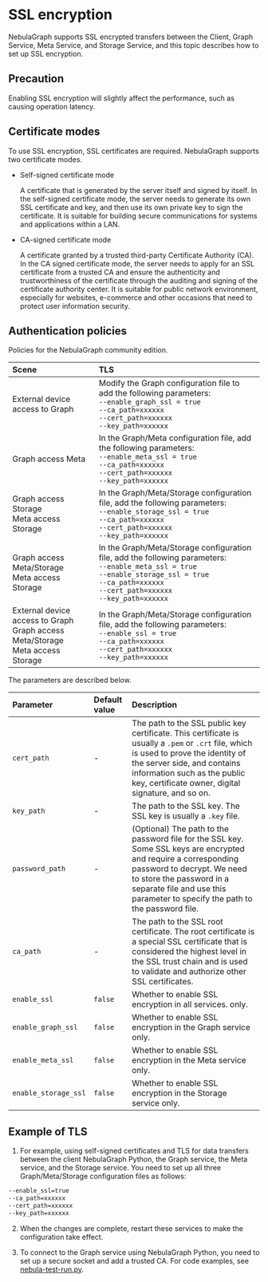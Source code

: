 # SSL encryption

NebulaGraph supports SSL encrypted transfers between the Client, Graph Service, Meta Service, and Storage Service, and this topic describes how to set up SSL encryption.

## Precaution

Enabling SSL encryption will slightly affect the performance, such as causing operation latency.

## Certificate modes

To use SSL encryption, SSL certificates are required. NebulaGraph supports two certificate modes.

- Self-signed certificate mode

  A certificate that is generated by the server itself and signed by itself. In the self-signed certificate mode, the server needs to generate its own SSL certificate and key, and then use its own private key to sign the certificate. It is suitable for building secure communications for systems and applications within a LAN.

- CA-signed certificate mode

  A certificate granted by a trusted third-party Certificate Authority (CA). In the CA signed certificate mode, the server needs to apply for an SSL certificate from a trusted CA and ensure the authenticity and trustworthiness of the certificate through the auditing and signing of the certificate authority center. It is suitable for public network environment, especially for websites, e-commerce and other occasions that need to protect user information security.

## Authentication policies

Policies for the NebulaGraph community edition.

|Scene | TLS |
|:---|:---|
|External device access to Graph| Modify the Graph configuration file to add the following parameters:</br>`--enable_graph_ssl = true`</br> `--ca_path=xxxxxx`</br>`--cert_path=xxxxxx`</br>`--key_path=xxxxxx`|
|Graph access Meta |In the Graph/Meta configuration file, add the following parameters:</br>`--enable_meta_ssl = true`</br>`--ca_path=xxxxxx`</br>`--cert_path=xxxxxx`</br>`--key_path=xxxxxx` |
|Graph access Storage</br>Meta access Storage |In the Graph/Meta/Storage configuration file, add the following parameters:</br>`--enable_storage_ssl = true`</br>`--ca_path=xxxxxx`</br>`--cert_path=xxxxxx`</br>`--key_path=xxxxxx` |
|Graph access Meta/Storage</br>Meta access Storage |In the Graph/Meta/Storage configuration file, add the following parameters:</br>`--enable_meta_ssl = true`</br>`--enable_storage_ssl = true`</br>`--ca_path=xxxxxx`</br>`--cert_path=xxxxxx`</br>`--key_path=xxxxxx` |
|External device access to Graph</br>Graph access Meta/Storage</br>Meta access Storage |In the Graph/Meta/Storage configuration file, add the following parameters:</br>`--enable_ssl = true`</br>`--ca_path=xxxxxx`</br>`--cert_path=xxxxxx`</br>`--key_path=xxxxxx` |

The parameters are described below.

| Parameter | Default value | Description |
| :---------------- | :------- | :------------------------------|
| `cert_path`        | -       | The path to the SSL public key certificate. This certificate is usually a `.pem` or `.crt` file, which is used to prove the identity of the server side, and contains information such as the public key, certificate owner, digital signature, and so on.  |
| `key_path`         | -       | The path to the SSL key. The SSL key is usually a `.key` file.    |
| `password_path`    | -       | (Optional) The path to the password file for the SSL key. Some SSL keys are encrypted and require a corresponding password to decrypt. We need to store the password in a separate file and use this parameter to specify the path to the password file.   |
| `ca_path`          | -       | The path to the SSL root certificate. The root certificate is a special SSL certificate that is considered the highest level in the SSL trust chain and is used to validate and authorize other SSL certificates.  |
| `enable_ssl`       | `false`   | Whether to enable SSL encryption in all services. only.                |
| `enable_graph_ssl` | `false`   | Whether to enable SSL encryption in the Graph service only.  |
| `enable_meta_ssl`  | `false`   | Whether to enable SSL encryption in the Meta service only.   |
| `enable_storage_ssl`  | `false`   | Whether to enable SSL encryption in the Storage service only.   |

## Example of TLS

1. For example, using self-signed certificates and TLS for data transfers between the client NebulaGraph Python, the Graph service, the Meta service, and the Storage service. You need to set up all three Graph/Meta/Storage configuration files as follows:

  ```bash
  --enable_ssl=true
  --ca_path=xxxxxx
  --cert_path=xxxxxx
  --key_path=xxxxxx
  ```

2. When the changes are complete, restart these services to make the configuration take effect.

3. To connect to the Graph service using NebulaGraph Python, you need to set up a secure socket and add a trusted CA. For code examples, see [nebula-test-run.py](https://github.com/vesoft-inc/nebula/blob/{{nebula.branch}}/tests/nebula-test-run.py).
